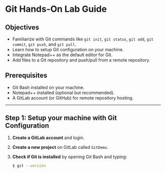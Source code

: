 # Git Hands-On Lab Guide

## Objectives

- Familiarize with Git commands like `git init`, `git status`, `git add`, `git commit`, `git push`, and `git pull`.
- Learn how to setup Git configuration on your machine.
- Integrate Notepad++ as the default editor for Git.
- Add files to a Git repository and push/pull from a remote repository.

## Prerequisites

- Git Bash installed on your machine.
- Notepad++ installed (optional but recommended).
- A GitLab account (or GitHub) for remote repository hosting.

---

## Step 1: Setup your machine with Git Configuration

1. **Create a GitLab account** and login.

2. **Create a new project** on GitLab called `GitDemo`.

3. **Check if Git is installed** by opening Git Bash and typing:

   ```bash
   $ git --version
